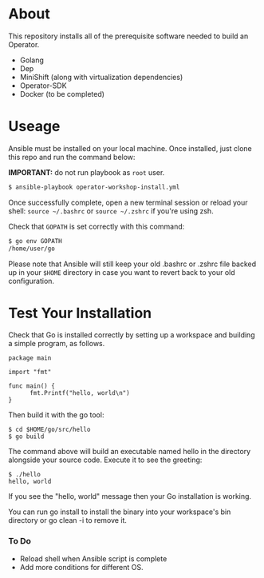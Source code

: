# About

This repository installs all of the prerequisite software needed to build an Operator.
* Golang
* Dep
* MiniShift (along with virtualization dependencies)
* Operator-SDK
* Docker (to be completed)

# Useage

Ansible must be installed on your local machine. Once installed, just clone this repo and run the command below:

**IMPORTANT:** do not run playbook as `root` user.

```bash
$ ansible-playbook operator-workshop-install.yml
```

Once successfully complete, open a new terminal session or reload your shell:
`source ~/.bashrc` or `source ~/.zshrc` if you're using zsh.

Check that `GOPATH` is set correctly with this command:

```bash
$ go env GOPATH
/home/user/go
```

Please note that Ansible will still keep your old .bashrc or .zshrc file backed up in your `$HOME` directory in case you want to revert back to your old configuration.

# Test Your Installation

Check that Go is installed correctly by setting up a workspace and building a simple program, as follows.

```
package main

import "fmt"

func main() {
      fmt.Printf("hello, world\n")
}
```

Then build it with the go tool:

```
$ cd $HOME/go/src/hello
$ go build
```

The command above will build an executable named hello in the directory alongside your source code. Execute it to see the greeting:

```
$ ./hello
hello, world
```

If you see the "hello, world" message then your Go installation is working.

You can run go install to install the binary into your workspace's bin directory or go clean -i to remove it.



### To Do
* Reload shell when Ansible script is complete
* Add more conditions for different OS.
